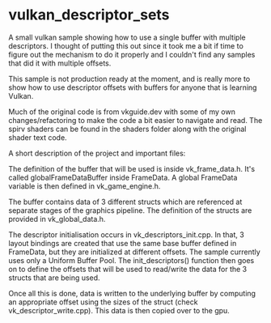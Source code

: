 # vulkan_descriptor_sets
A small vulkan sample showing how to use a single buffer with multiple descriptors. I thought of putting this out since it took me a bit if time to figure out the mechanism to do it properly and I couldn't find any samples that did it with multiple offsets. 

This sample is not production ready at the moment, and is really more to show how to use descriptor offsets with buffers for anyone that is learning Vulkan.

Much of the original code is from vkguide.dev with some of my own changes/refactoring to make the code a bit easier to navigate and read.
The spirv shaders can be found in the shaders folder along with the original shader text code.

A short description of the project and important files: 

The definition of the buffer that will be used is inside vk_frame_data.h. It's called globalFrameDataBuffer inside FrameData. 
A global FrameData variable is then defined in vk_game_engine.h.

The buffer contains data of 3 different structs which are referenced at separate stages of the graphics pipeline. The definition of the structs are provided in vk_global_data.h.

The descriptor initialisation occurs in vk_descriptors_init.cpp. In that, 3 layout bindings are created that use the same base buffer defined in FrameData, but they are initialized at different offsets. The sample currently uses only a Uniform Buffer Pool. The init_descriptors() function then goes on to define the offsets that will be used to read/write the data for the 3 structs that are being used. 

Once all this is done, data is written to the underlying buffer by computing an appropriate offset using the sizes of the struct (check vk_descriptor_write.cpp). This data is then copied over to the gpu.
